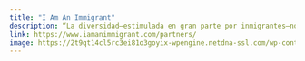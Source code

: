 ```yaml
---
title: "I Am An Immigrant"
description: “La diversidad—estimulada en gran parte por inmigrantes—nos hace más fuertes y conectados como una nación”
link: https://www.iamanimmigrant.com/partners/
image: https://2t9qt14cl5rc3ei81o3goyix-wpengine.netdna-ssl.com/wp-content/uploads/2017/04/iaai-metaimage-1.jpg
---
```

